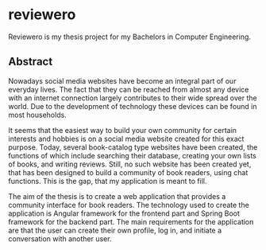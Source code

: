 # reviewero

Reviewero is my thesis project for my Bachelors in Computer Engineering.

## Abstract
Nowadays social media websites have become an integral part of our everyday lives. The fact that they can be reached from almost any device with an internet connection largely contributes to their wide spread over the world. Due to the development of technology these devices can be found in most households.


It seems that the easiest way to build your own community for certain interests and hobbies is on a social media website created for this exact purpose. Today, several book-catalog type websites have been created, the functions of which include searching their database, creating your own lists of books, and writing reviews. Still, no such website has been created yet, that has been designed to build a community of book readers, using chat functions. This is the gap, that my application is meant to fill.


The aim of the thesis is to create a web application that provides a community interface for book readers. The technology used to create the application is Angular framework for the frontend part and Spring Boot framework for the backend part. The main requirements for the application are that the user can create their own profile, log in, and initiate a conversation with another user.

